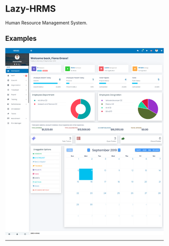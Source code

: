 # Lazy-HRMS
Human Resource Management System.

## Examples
![Lazy-HRMS](https://github.com/LazyBruceWayne/Lazy-HRMS/blob/master/1.png)
<hr>
